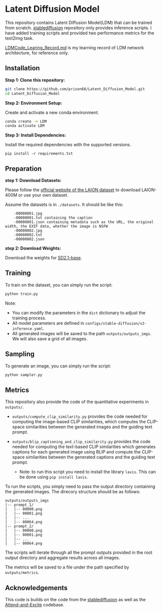 # Latent Diffusion Model
This repository contains Latent Diffusion Model(LDM) that can be trained from scratch. [stablediffusion](https://github.com/Stability-AI/StableDiffusion?tab=readme-ov-file) repository only provides inference scripts. I have added training scripts and provided two performance metrics for the text2img task.

[LDMCode_Learing_Record.md](./LDMCode_Learing_Record.md) is my learning record of LDM network architecture, for reference only.

## Installation
**Step 1: Clone this repository:**
```bash
git clone https://github.com/prison68/Latent_Diffusion_Model.git
cd Latent_Diffusion_Model
```
**Step 2: Environment Setup:**

Create and activate a new conda environment.

```bash
conda create -n LDM
conda activate LDM
```
**Step 3: Install Dependencies:**

Install the required dependencies with the supported versions.
```
pip install -r requirements.txt
```

## Preparation

**step 1: Download Datasets:**

Please follow the [official website of the LAION dataset](https://laion.ai/blog/laion-400-open-dataset/) to download LAION-400M or use your own dataset.

Assume the datasets is in `./datasets`. It should be like this:
```text
    -00000001.jpg
    -00000001.txt containing the caption
    -00000001.json containing metadata such as the URL, the original width, the EXIF data, whether the image is NSFW
    -00000002.jpg
    -00000002.txt 
    -00000002.json 
```
**step 2: Download Weights:**

Download the weights for [SD2.1-base](https://huggingface.co/stabilityai/stable-diffusion-2-1-base).

## Training
To train on the dataset, you can simply run the script:
```bash
python train.py
```
Note: 
- You can modify the parameters in the `dict` dictionary to adjust the training process.
- All model parameters are defined in `configs/stable-diffusion/v2-inference.yaml`.
- All generated images will be saved to the path `outputs/outputs_imgs`. We will also save a grid of all images.

## Sampling

To generate an image, you can simply run the script:

```bash
python sampler.py
```

## Metrics

This repository also provide the code of the quantitative experiments in `outputs/`.

- `outputs/compute_clip_similarity.py` provides the code needed for computing the image-based CLIP similarities, which computes the CLIP-space similarities between the generated images and the guiding text prompt.
- `outputs/blip_captioning_and_clip_similarity.py` provides the code needed for computing the text-based CLIP similarities which generates captions for each generated image using BLIP and compute the CLIP-space similarities between the generated captions and the guiding text prompt. 

  - Note: to run this script you need to install the library `lavis`. This can be done using `pip install lavis`.

To run the scripts, you simply need to pass the output directory containing the generated images. The direcory structure should be as follows:
```text
outputs/outputs_imgs
|-- prompt_1/
|   |-- 00000.png 
|   |-- 00001.png
|   |-- ...
|   |-- 00064.png
|-- prompt_2/
|   |-- 00000.png 
|   |-- 00001.png
|   |-- ...
|   |-- 00064.png
```
The scripts will iterate through all the prompt outputs provided in the root output directory and aggregate results across all images.

The metrics will be saved to a file under the path specified by `outputs/metrics`.

## Acknowledgements
This code is builds on the code from the [stablediffusion](https://github.com/Stability-AI/StableDiffusion?tab=readme-ov-file) as well as the [Attend-and-Excite](https://github.com/yuval-alaluf/Attend-and-Excite) codebase.








